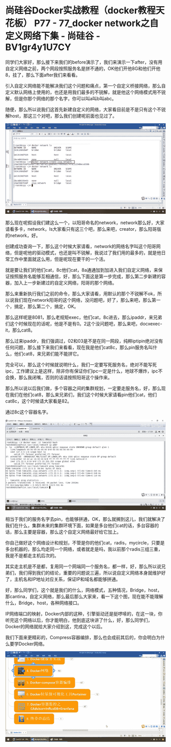 # 尚硅谷Docker实战教程（docker教程天花板） P77 - 77_docker network之自定义网络下集 - 尚硅谷 - BV1gr4y1U7CY

同学们大家好，那么接下来我们的before演示了，我们来演示一下after，没有用自定义网络之前，两个网段按照服务名是拼不通的，OK他们开他8G和他们开他8，挂了，那么下面after我们来看看。

引入自定义网络能不能解决我们这个问题和痛点，第一个自定义桥接网络，那么自定义默认网络上使用的，也还是用我们最多的不锐解，就是他这个网络模式用不锐解，但是你那个网络的那个名字，你可以叫a叫b叫abc。

随便，那么所以说我们这首先新建自定义的网络，大家看目前是不是只有这个不锐解host，那这三个对吧，那么我们创建呢前面也见过了。

![](img/c6ac8afa9e8da0fd2fb8676952b1033e_1.png)

那么现在呢假设我们建这么一个，以阳哥命名的network，network那么好，大家请看多卡，network，ls大家看只有这三个吧，那么来吧，creator，那么阳哥版的network，好。

创建成功查询一下，那么这个时候大家请看，network的网络名字叫这个阳哥网络，但是呢他的驱动模式，也还是叫不锐解，我说过了我们用的最多的，就是他日常工作中里面就这么用，但是呢现在要干的一个活。

就是要让我们的他们cat，8c他们cat，8a通通加到加进入我们自定义网络，来保证按照服务名能够互相通信，好，那么下面这是第一步完成，那么第二步新建的容器，加入上一步新建过的自定义网络，阳哥的那个网络。

那么来重新执行我们之前的命令，那么大家请看，用默认的那个不锐解不ok，所以说我们现在network阳哥的这个网络，没问题吧，好了，那么来吧，那么第一个，搞定，那么第二个，搞定，OK。

那么这样呢是8081，那么老规矩exec，他们cat，8c进去，那么ipaddr，来兄弟们这个时候现在的话呢，他是不是有0。2这个没问题吧，那么来吧，docxexec-it，那么cat8。

那么过来ipaddr，我们强调过，02和03是不是在同一网段，纯粹iptipin绝对没有任何问题，那么接下来我们来看看，现在我是他们cat8c，那么pin服务名叫什么，他们cat8，来兄弟们能不能拼它。

完全可以，那么这个时候就说明什么，我们一定要写死服务名，绝对不能写死ipc，工作建议上是这样，除非你有保证你们ipc一定是什么，地球不爆炸，ipc不会换，那么我闭嘴，否则的话请按照阳哥这个操作来。

那么所以说以后我们做，多个容器之间的集群规划，一定要走服务名，好，那么现在我们在他们cat8，那么来兄弟们，我们这个时候大家请看pin他们cat，他们cat8c，这个时候请大家看是82。

通过8c这个容器名字。

![](img/c6ac8afa9e8da0fd2fb8676952b1033e_3.png)

相当于我们的服务名字去pin，也能够拼通，OK，那么就搁到这儿，我们就解决了我们在什么，集群未来的集群环境下面，如果是多台他们cat的话，多台容器的话，那么主要是容器，那么这个自定义网络最好给它加上。

你自己做好这个网络设计和规划，不管是你的他们cat，radis，mycircle，只要是多台机器的，那么均走同一个网络，或者就走是吗，我以前那个radis三组三重，我是不是都走主机后次的。

其实走主机是不是都，复用同一个网端同一个服务名，都一样，好，那么所以说兄弟们，我们得到我们的结论，重要的问题说三遍，所以说自定义网络本身就维护好了，主机名和IP地址对应关系，保证IP和域名都能够拼通。

好，那么同学们，这个就是我们的什么，网络模式，五种情况，Bridge，host，那cantina，自定义网络，那么最后那么大家来，看一下这个图，现在能不能理解什么，Bridge，host，各种网络接口。

IP网络端口的映射，Docker内部的这种，引擎驱动还是挺啰嗦的，在这一块，你听完这个网络以后，你才能明白，他到底这块讲了什么，好，那么同学们，Docker的网络就给大家介绍到这，完成这个以后。

我们下面来更精彩的，Compress容器编排，那么也会成前其后的，你会明白为什么要学Docker网络。

![](img/c6ac8afa9e8da0fd2fb8676952b1033e_5.png)